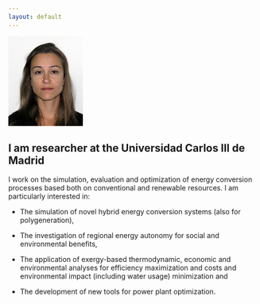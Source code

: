 ```yaml
---
layout: default
---
```


![Fontina Petrakopoulou](/files/fontina_profile.jpg)

I am researcher at the Universidad Carlos III de Madrid
---

I work on the simulation, evaluation and optimization of energy conversion processes
based both on conventional and renewable resources.
I am particularly interested in:

- The simulation of novel hybrid energy conversion systems (also for polygeneration),

- The investigation of regional energy autonomy for social and environmental
benefits,

- The application of exergy-based thermodynamic, economic and environmental
analyses for efficiency maximization and costs and
environmental impact (including water usage) minimization and

- The development of new tools for power plant optimization.
